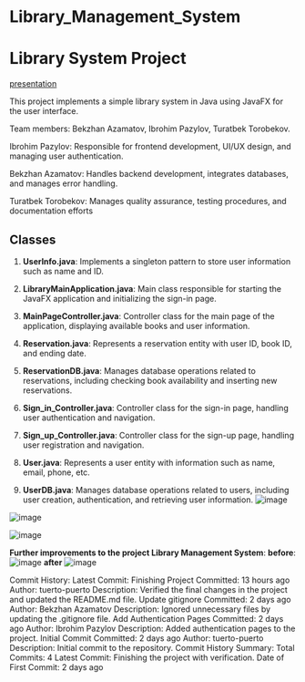 # Library_Management_System
# Library System Project
[presentation](https://gamma.app/docs/Library-Management-System-in-Java-qb3o45vq5vwmflf)

This project implements a simple library system in Java using JavaFX for the user interface.

Team members: Bekzhan Azamatov, Ibrohim Pazylov, Turatbek Torobekov.

Ibrohim Pazylov: Responsible for frontend development, UI/UX design, and managing user authentication.

Bekzhan Azamatov: Handles backend development, integrates databases, and manages error handling.

Turatbek Torobekov: Manages quality assurance, testing procedures, and documentation efforts
## Classes

1. **UserInfo.java**: Implements a singleton pattern to store user information such as name and ID.

2. **LibraryMainApplication.java**: Main class responsible for starting the JavaFX application and initializing the sign-in page.

3. **MainPageController.java**: Controller class for the main page of the application, displaying available books and user information.

4. **Reservation.java**: Represents a reservation entity with user ID, book ID, and ending date.

5. **ReservationDB.java**: Manages database operations related to reservations, including checking book availability and inserting new reservations.

6. **Sign_in_Controller.java**: Controller class for the sign-in page, handling user authentication and navigation.

7. **Sign_up_Controller.java**: Controller class for the sign-up page, handling user registration and navigation.

8. **User.java**: Represents a user entity with information such as name, email, phone, etc.

9. **UserDB.java**: Manages database operations related to users, including user creation, authentication, and retrieving user information.
![image](https://github.com/tuerto-puerto/Library_Management_System/assets/120041495/bb3133a7-0692-45ed-8b4d-0676c38fd833)


![image](https://github.com/tuerto-puerto/Library_Management_System/assets/120041495/ae69f107-697b-4cff-85cf-2cd156d8c3e4)


![image](https://github.com/tuerto-puerto/Library_Management_System/assets/120041495/4975af4c-f847-42de-856b-ccd8d8259bc3)



**Further improvements to the project Library Management System**:
**before**:
![image](https://github.com/tuerto-puerto/Library_Management_System/assets/120041495/cddcf9d6-e7ae-4fb4-9c79-7eb52668fb9e)
**after**
![image](https://github.com/tuerto-puerto/Library_Management_System/assets/120041495/8028d486-8993-4725-9970-415f903fff16)



Commit History:
Latest Commit: Finishing Project
Committed: 13 hours ago
Author: tuerto-puerto
Description: Verified the final changes in the project and updated the README.md file.
Update gitignore
Committed: 2 days ago
Author: Bekzhan Azamatov
Description: Ignored unnecessary files by updating the .gitignore file.
Add Authentication Pages
Committed: 2 days ago
Author: Ibrohim Pazylov
Description: Added authentication pages to the project.
Initial Commit
Committed: 2 days ago
Author: tuerto-puerto
Description: Initial commit to the repository.
Commit History Summary:
Total Commits: 4
Latest Commit: Finishing the project with verification.
Date of First Commit: 2 days ago
